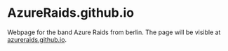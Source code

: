 # AzureRaids.github.io
Webpage for the band Azure Raids from berlin.
The page will be visible at [azureraids.github.io](azureraids.github.io).

